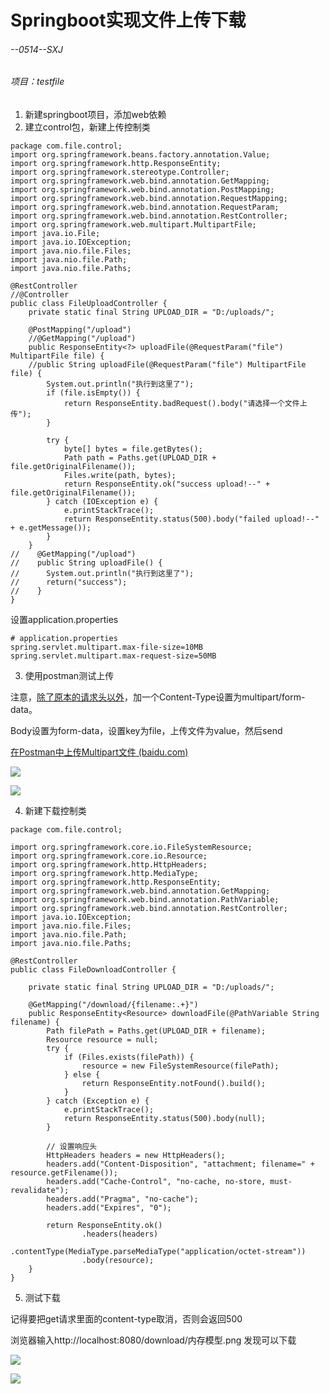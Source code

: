 # Springboot实现文件上传下载

###### --0514--SXJ

###### 项目：testfile

1. 新建springboot项目，添加web依赖
2. 建立control包，新建上传控制类

```
package com.file.control;
import org.springframework.beans.factory.annotation.Value;
import org.springframework.http.ResponseEntity;
import org.springframework.stereotype.Controller;
import org.springframework.web.bind.annotation.GetMapping;
import org.springframework.web.bind.annotation.PostMapping;
import org.springframework.web.bind.annotation.RequestMapping;
import org.springframework.web.bind.annotation.RequestParam;
import org.springframework.web.bind.annotation.RestController;
import org.springframework.web.multipart.MultipartFile;
import java.io.File;
import java.io.IOException;
import java.nio.file.Files;
import java.nio.file.Path;
import java.nio.file.Paths;

@RestController
//@Controller 
public class FileUploadController {
    private static final String UPLOAD_DIR = "D:/uploads/";

    @PostMapping("/upload")
    //@GetMapping("/upload")
    public ResponseEntity<?> uploadFile(@RequestParam("file") MultipartFile file) {
    //public String uploadFile(@RequestParam("file") MultipartFile file) {	
        System.out.println("执行到这里了");
    	if (file.isEmpty()) {
            return ResponseEntity.badRequest().body("请选择一个文件上传");
        }

        try {
            byte[] bytes = file.getBytes();
            Path path = Paths.get(UPLOAD_DIR + file.getOriginalFilename());
            Files.write(path, bytes);
            return ResponseEntity.ok("success upload!--" + file.getOriginalFilename());
        } catch (IOException e) {
            e.printStackTrace();
            return ResponseEntity.status(500).body("failed upload!--" + e.getMessage());
        }
    }
//    @GetMapping("/upload")
//    public String uploadFile() {
//    	System.out.println("执行到这里了");
//    	return("success");
//    }
}
```

设置application.properties

```
# application.properties
spring.servlet.multipart.max-file-size=10MB
spring.servlet.multipart.max-request-size=50MB
```

3. 使用postman测试上传

注意，<u>除了原本的请求头以外</u>，加一个Content-Type设置为multipart/form-data。

Body设置为form-data，设置key为file，上传文件为value，然后send

[在Postman中上传Multipart文件 (baidu.com)](https://cloud.baidu.com/article/3313586)

![](D:\godblessing\forwork\操作记录\figure\springboot+file-1.png)

![](D:\godblessing\forwork\操作记录\figure\springboot+file-2.png)

4. 新建下载控制类

```
package com.file.control;

import org.springframework.core.io.FileSystemResource;
import org.springframework.core.io.Resource;
import org.springframework.http.HttpHeaders;
import org.springframework.http.MediaType;
import org.springframework.http.ResponseEntity;
import org.springframework.web.bind.annotation.GetMapping;
import org.springframework.web.bind.annotation.PathVariable;
import org.springframework.web.bind.annotation.RestController;
import java.io.IOException;
import java.nio.file.Files;
import java.nio.file.Path;
import java.nio.file.Paths;

@RestController
public class FileDownloadController {

    private static final String UPLOAD_DIR = "D:/uploads/";

    @GetMapping("/download/{filename:.+}")
    public ResponseEntity<Resource> downloadFile(@PathVariable String filename) {
        Path filePath = Paths.get(UPLOAD_DIR + filename);
        Resource resource = null;
        try {
            if (Files.exists(filePath)) {
                resource = new FileSystemResource(filePath);
            } else {
                return ResponseEntity.notFound().build();
            }
        } catch (Exception e) {
            e.printStackTrace();
            return ResponseEntity.status(500).body(null);
        }

        // 设置响应头
        HttpHeaders headers = new HttpHeaders();
        headers.add("Content-Disposition", "attachment; filename=" + resource.getFilename());
        headers.add("Cache-Control", "no-cache, no-store, must-revalidate");
        headers.add("Pragma", "no-cache");
        headers.add("Expires", "0");

        return ResponseEntity.ok()
                .headers(headers)
                .contentType(MediaType.parseMediaType("application/octet-stream"))
                .body(resource);
    }
}
```

5. 测试下载

记得要把get请求里面的content-type取消，否则会返回500

浏览器输入http://localhost:8080/download/内存模型.png 发现可以下载

![](D:\godblessing\forwork\操作记录\figure\springboot+file-3.png)

![](D:\godblessing\forwork\操作记录\figure\springboot+file-4.png)